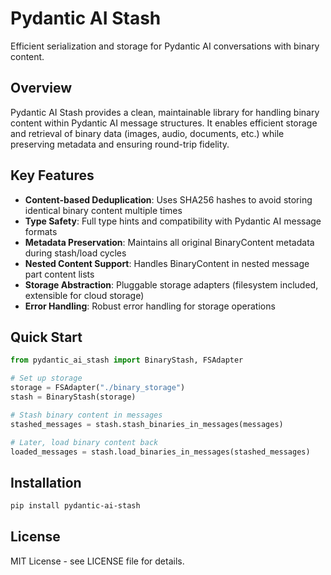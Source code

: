 # Pydantic AI Stash

Efficient serialization and storage for Pydantic AI conversations with binary content.

## Overview

Pydantic AI Stash provides a clean, maintainable library for handling binary content within Pydantic AI message structures. It enables efficient storage and retrieval of binary data (images, audio, documents, etc.) while preserving metadata and ensuring round-trip fidelity.

## Key Features

- **Content-based Deduplication**: Uses SHA256 hashes to avoid storing identical binary content multiple times
- **Type Safety**: Full type hints and compatibility with Pydantic AI message formats
- **Metadata Preservation**: Maintains all original BinaryContent metadata during stash/load cycles
- **Nested Content Support**: Handles BinaryContent in nested message part content lists
- **Storage Abstraction**: Pluggable storage adapters (filesystem included, extensible for cloud storage)
- **Error Handling**: Robust error handling for storage operations

## Quick Start

```python
from pydantic_ai_stash import BinaryStash, FSAdapter

# Set up storage
storage = FSAdapter("./binary_storage")
stash = BinaryStash(storage)

# Stash binary content in messages
stashed_messages = stash.stash_binaries_in_messages(messages)

# Later, load binary content back
loaded_messages = stash.load_binaries_in_messages(stashed_messages)
```

## Installation

```bash
pip install pydantic-ai-stash
```

## License

MIT License - see LICENSE file for details.
